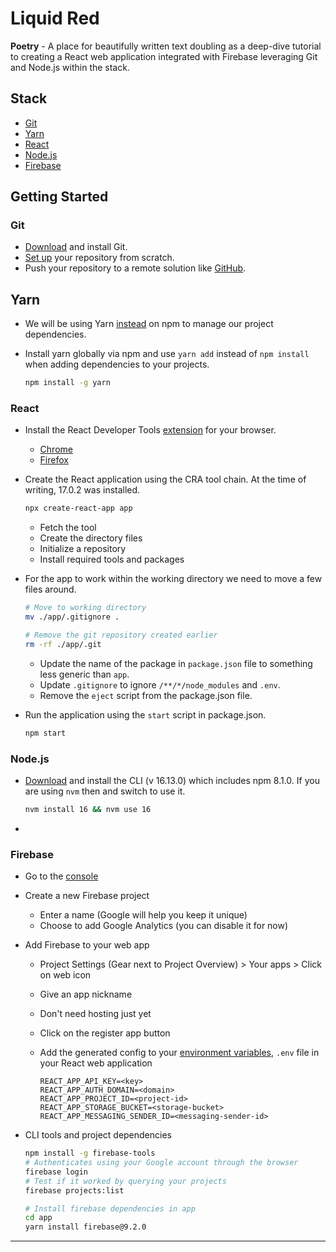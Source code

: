 # Liquid Red

**Poetry** - A place for beautifully written text doubling as a deep-dive tutorial to creating a React web application integrated with Firebase leveraging Git and Node.js within the stack.

## Stack

- [Git][git]
- [Yarn][yarn]
- [React][react]
- [Node.js][nodejs]
- [Firebase][firebase]

## Getting Started

### Git

- [Download][git] and install Git.
- [Set up][git-set-up] your repository from scratch.
- Push your repository to a remote solution like [GitHub][github].

## Yarn

- We will be using Yarn [instead][yarn-vs-npm] on npm to manage our project dependencies.
- Install yarn globally via npm and use `yarn add` instead of `npm install` when adding dependencies to your projects.

  ```bash
  npm install -g yarn
  ```

### React

- Install the React Developer Tools [extension][react-developer-tools] for your browser.
  - [Chrome][react-developer-tools-chrome]
  - [Firefox][react-developer-tools-firefox]

- Create the React application using the CRA tool chain.
  At the time of writing, 17.0.2 was installed.

  ```bash
  npx create-react-app app
  ```

  - Fetch the tool
  - Create the directory files
  - Initialize a repository
  - Install required tools and packages

- For the app to work within the working directory we need to move a few files around.

  ```bash
  # Move to working directory
  mv ./app/.gitignore .

  # Remove the git repository created earlier
  rm -rf ./app/.git
  ```

  - Update the name of the package in `package.json` file to something less generic than `app`.
  - Update `.gitignore` to ignore `/**/*/node_modules` and `.env`.
  - Remove the `eject` script from the package.json file.

- Run the application using the `start` script in package.json.

  ```bash
  npm start
  ```

### Node.js

- [Download][nodejs] and install the CLI (v 16.13.0) which includes npm 8.1.0. If you are using `nvm` then and switch to use it.
  ```bash
  nvm install 16 && nvm use 16
  ```
-

### Firebase

- Go to the [console][firebase-console]

- Create a new Firebase project
  - Enter a name (Google will help you keep it unique)
  - Choose to add Google Analytics (you can disable it for now)

- Add Firebase to your web app
  - Project Settings (Gear next to Project Overview) > Your apps > Click on web icon
  - Give an app nickname
  - Don't need hosting just yet
  - Click on the register app button
  - Add the generated config to your [environment variables][react-env], `.env` file in your React web application

    ```
    REACT_APP_API_KEY=<key>
    REACT_APP_AUTH_DOMAIN=<domain>
    REACT_APP_PROJECT_ID=<project-id>
    REACT_APP_STORAGE_BUCKET=<storage-bucket>
    REACT_APP_MESSAGING_SENDER_ID=<messaging-sender-id>
    ```

- CLI tools and project dependencies

  ```bash
  npm install -g firebase-tools
  # Authenticates using your Google account through the browser
  firebase login
  # Test if it worked by querying your projects
  firebase projects:list

  # Install firebase dependencies in app
  cd app
  yarn install firebase@9.2.0
  ```

---

[git]: https://git-scm.com/downloads
[git-set-up]: https://www.atlassian.com/git/tutorials/setting-up-a-repository
[github]: https://github.com/

[yarn]: https://yarnpkg.com/getting-started/install
[yarn-vs-npm]: https://waverleysoftware.com/blog/yarn-vs-npm/

[react]: https://reactjs.org/docs/create-a-new-react-app.html
[react-developer-tools]: https://reactjs.org/blog/2019/08/15/new-react-devtools.html
[react-developer-tools-chrome]: https://chrome.google.com/webstore/detail/react-developer-tools/fmkadmapgofadopljbjfkapdkoienihi
[react-developer-tools-firefox]: https://addons.mozilla.org/en-GB/firefox/addon/react-devtools/
[react-env]: https://create-react-app.dev/docs/adding-custom-environment-variables/

[nodejs]: https://nodejs.org/

[firebase]: https://firebase.google.com/
[firebase-console]: https://console.firebase.google.com/
